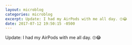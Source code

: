 ```yaml
---
layout: microblog
categories: microblog
excerpt: Update: I had my AirPods with me all day. 🙄😂
date: 2017-07-12 19:50:15 -0500
---
```


Update: I had my AirPods with me all day. 🙄😂